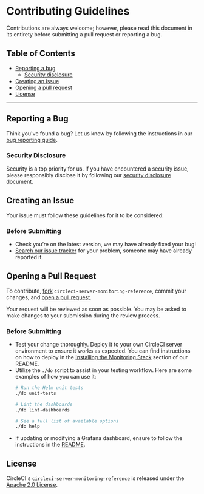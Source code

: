 # Contributing Guidelines

Contributions are always welcome; however, please read this document in its entirety before submitting a pull request or reporting a bug.

## Table of Contents

- [Reporting a bug](#reporting-a-bug)
  - [Security disclosure](#security-disclosure)
- [Creating an issue](#creating-an-issue)
- [Opening a pull request](#opening-a-pull-request)
- [License](#license)

---

## Reporting a Bug

Think you've found a bug? Let us know by following the instructions in our [bug reporting guide](https://support.circleci.com/hc/en-us/articles/360054033532-How-can-I-report-a-bug).

### Security Disclosure

Security is a top priority for us. If you have encountered a security issue, please responsibly disclose it by following our [security disclosure](https://circleci.com/docs/2.0/security/) document.

## Creating an Issue

Your issue must follow these guidelines for it to be considered:

### Before Submitting

- Check you’re on the latest version, we may have already fixed your bug!
- [Search our issue tracker](https://github.com/circleci-public/circleci-server-monitoring-reference/issues/search&type=issues) for your problem, someone may have already reported it.

## Opening a Pull Request

To contribute, [fork](https://help.github.com/articles/fork-a-repo/) `circleci-server-monitoring-reference`, commit your changes, and [open a pull request](https://help.github.com/articles/using-pull-requests/).

Your request will be reviewed as soon as possible. You may be asked to make changes to your submission during the review process.

### Before Submitting

- Test your change thoroughly. Deploy it to your own CircleCI server environment to ensure it works as expected. You can find instructions on how to deploy in the [Installing the Monitoring Stack](https://github.com/CircleCI-Public/circleci-server-monitoring-reference?tab=readme-ov-file#installing-the-monitoring-stack) section of our README.
- Utilize the `./do` script to assist in your testing workflow. Here are some examples of how you can use it:
  ```bash
  # Run the Helm unit tests
  ./do unit-tests

  # Lint the dashboards
  ./do lint-dashboards

  # See a full list of available options
  ./do help
  ```
- If updating or modifying a Grafana dashboard, ensure to follow the instructions in the [README](https://github.com/circleci-public/circleci-server-monitoring-reference?tab=readme-ov-file#modifying-or-adding-grafana-dashboards).

## License

CircleCI's `circleci-server-monitoring-reference` is released under the [Apache 2.0 License](./LICENSE).
